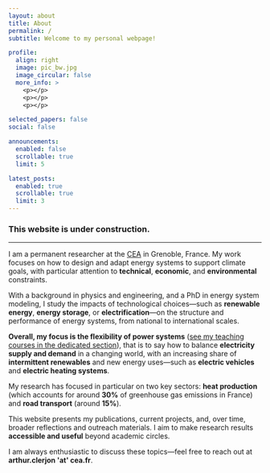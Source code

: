 ```yaml
---
layout: about
title: About
permalink: /
subtitle: Welcome to my personal webpage!

profile:
  align: right
  image: pic_bw.jpg
  image_circular: false
  more_info: >
    <p></p>
    <p></p>
    <p></p>

selected_papers: false
social: false

announcements:
  enabled: false
  scrollable: true
  limit: 5

latest_posts:
  enabled: true
  scrollable: true
  limit: 3
---
```


### This website is under construction.

---

I am a permanent researcher at the [CEA](https://www.cea.fr/) in Grenoble, France. My work focuses on how to design and adapt energy systems to support climate goals, with particular attention to **technical**, **economic**, and **environmental** constraints.

With a background in physics and engineering, and a PhD in energy system modeling, I study the impacts of technological choices—such as **renewable energy**, **energy storage**, or **electrification**—on the structure and performance of energy systems, from national to international scales.

**Overall, my focus is the flexibility of power systems** ([see my teaching courses in the dedicated section](https://nuage.gresille.org/index.php/s/kwC8GiJJn3FbmJG)), that is to say how to balance **electricity supply and demand** in a changing world, with an increasing share of **intermittent renewables** and new energy uses—such as **electric vehicles** and **electric heating systems**.

My research has focused in particular on two key sectors: **heat production** (which accounts for around **30%** of greenhouse gas emissions in France) and **road transport** (around **15%**).

This website presents my publications, current projects, and, over time, broader reflections and outreach materials. I aim to make research results **accessible and useful** beyond academic circles.

I am always enthusiastic to discuss these topics—feel free to reach out at **arthur.clerjon 'at' cea.fr**.
